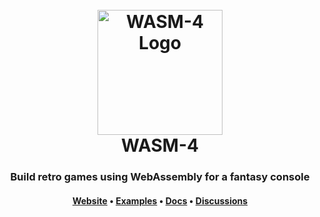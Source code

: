 <h1 align="center">
  <br>
  <a href="https://wasm4.org" target="_blank"><img src="https://raw.githubusercontent.com/aduros/wasm4/main/site/static/img/logo.svg" alt="WASM-4 Logo" width="200"></a>
  <br>
  WASM-4
  <br>
</h1>

<h3 align="center">Build retro games using WebAssembly for a fantasy console</h3>

<h4 align="center">
  <a href="https://wasm4.org" target="_blank">Website</a> •
  <a href="https://wasm4.org/play" target="_blank">Examples</a> •
  <a href="https://wasm4.org/docs" target="_blank">Docs</a> •
  <a href="https://github.com/aduros/wasm4/discussions">Discussions</a>
</h4>
